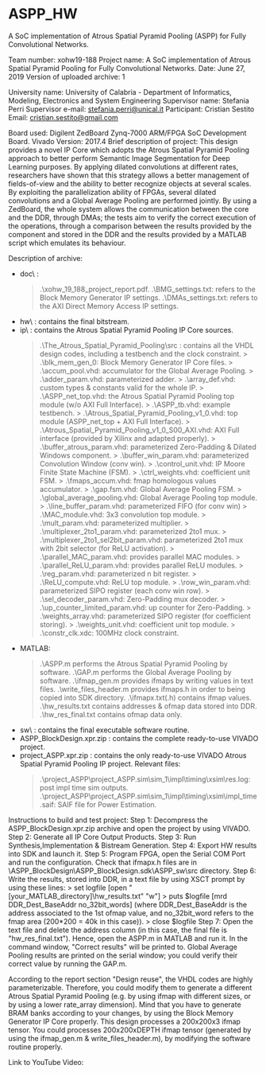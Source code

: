 # ASPP_HW
A SoC implementation of Atrous Spatial Pyramid Pooling (ASPP) for Fully Convolutional Networks.

Team number: xohw19-188
Project name: A SoC implementation of Atrous Spatial Pyramid Pooling for Fully Convolutional Networks.
Date: June 27, 2019
Version of uploaded archive: 1

University name: University of Calabria - Department of Informatics, Modeling, Electronics and System Engineering
Supervisor name: Stefania Perri
Supervisor e-mail: stefania.perri@unical.it
Participant: Cristian Sestito
Email: cristian.sestito@gmail.com


Board used: Digilent ZedBoard Zynq-7000 ARM/FPGA SoC Development Board.
Vivado Version: 2017.4
Brief description of project:
This design provides a novel IP Core which adopts the Atrous Spatial Pyramid Pooling approach to better perform Semantic Image Segmentation for Deep Learning purposes. By applying dilated convolutions at different rates, researchers have shown that this strategy allows a better management of fields-of-view and the ability to better recognize objects at several scales.
By exploiting the parallelization ability of FPGAs, several dilated convolutions and a Global Average Pooling are performed jointly. 
By using a ZedBoard, the whole system allows the communication between the core and the DDR, through DMAs; the tests aim to verify the correct execution of the operations, through a comparison between the results provided by the component and stored in the DDR and the results provided by a MATLAB script which emulates its behaviour.


Description of archive:
- doc\ : 
	> .\xohw_19_188_project_report.pdf.
	> .\BMG_settings.txt: refers to the Block Memory Generator IP settings.
	> .\DMAs_settings.txt: refers to the AXI Direct Memory Access IP settings.
- hw\ : contains the final bitstream.
- ip\ : contains the Atrous Spatial Pyramid Pooling IP Core sources.
	> .\The_Atrous_Spatial_Pyramid_Pooling\src : contains all the VHDL design codes, including a testbench and the clock constraint.
		> .\blk_mem_gen_0: Block Memory Generator IP Core files.
		> .\accum_pool.vhd: accumulator for the Global Average Pooling.
		> .\adder_param.vhd: parameterized adder.
		> .\array_def.vhd: custom types & constants valid for the whole IP.
		> .\ASPP_net_top.vhd: the Atrous Spatial Pyramid Pooling top module (w/o AXI Full Interface).
		> .\ASPP_tb.vhd: example testbench.
		> .\Atrous_Spatial_Pyramid_Pooling_v1_0.vhd: top module (ASPP_net_top + AXI Full Interface).
		> .\Atrous_Spatial_Pyramid_Pooling_v1_0_S00_AXI.vhd: AXI Full interface (provided by Xilinx and adapted properly).
		> .\buffer_atrous_param.vhd: parameterized Zero-Padding & Dilated Windows component.
		> .\buffer_win_param.vhd: parameterized Convolution Window (conv win).
		> .\control_unit.vhd: IP Moore Finite State Machine (FSM).
		> .\ctrl_weights.vhd: coefficient unit FSM.
		> .\fmaps_accum.vhd: fmap homologous values accumulator.
		> .\gap.fsm.vhd: Global Average Pooling FSM.
		> .\global_average_pooling.vhd: Global Average Pooling top module.
		> .\line_buffer_param.vhd: parameterized FIFO (for conv win)
		> .\MAC_module.vhd: 3x3 convolution top module.
		> .\mult_param.vhd: parameterized multiplier.
		> .\multiplexer_2to1_param.vhd: parameterized 2to1 mux.
		> .\multiplexer_2to1_sel2bit_param.vhd: parameterized 2to1 mux with 2bit selector (for ReLU activation).
		> .\parallel_MAC_param.vhd: provides parallel MAC modules.
		> .\parallel_ReLU_param.vhd: provides parallel ReLU modules.
		> .\reg_param.vhd: parameterized n bit register.
		> .\ReLU_compute.vhd: ReLU top module.
		> .\row_win_param.vhd: parameterized SIPO register (each conv win row).
		> .\sel_decoder_param.vhd: Zero-Padding mux decoder.
		> .\up_counter_limited_param.vhd: up counter for Zero-Padding.
		> .\weights_array.vhd: parameterized SIPO register (for coefficient storing).
		> .\weights_unit.vhd: coefficient unit top module.
		> .\constr_clk.xdc: 100MHz clock constraint.
- MATLAB\: 
	> .\ASPP.m performs the Atrous Spatial Pyramid Pooling by software.
	> .\GAP.m performs the Global Average Pooling by software.
	> .\ifmap_gen.m provides ifmaps by writing values in text files.
	> .\write_files_header.m provides ifmaps.h in order to being copied into SDK directory.
	> .\ifmapx.txt(.h) contains ifmap values.
	> .\hw_results.txt contains addresses & ofmap data stored into DDR.
	> .\hw_res_final.txt contains ofmap data only.
- sw\ : contains the final executable software routine.
- ASPP_BlockDesign.xpr.zip : contains the complete ready-to-use VIVADO project.
- project_ASPP.xpr.zip : contains the only ready-to-use VIVADO Atrous Spatial Pyramid Pooling IP project.
	Relevant files:
	> .\project_ASPP\project_ASPP.sim\sim_1\impl\timing\xsim\res.log: post impl time sim outputs.
	> .\project_ASPP\project_ASPP.sim\sim_1\impl\timing\xsim\impl_time.saif: SAIF file for Power Estimation.


Instructions to build and test project:
Step 1: Decompress the ASPP_BlockDesign.xpr.zip archive and open the project by using VIVADO.
Step 2: Generate all IP Core Output Products.
Step 3: Run Synthesis,Implementation & Bistream Generation.
Step 4: Export HW results into SDK and launch it.
Step 5: Program FPGA, open the Serial COM Port and run the configuration. Check that ifmapx.h files are in \ASPP_BlockDesign\ASPP_BlockDesign.sdk\ASPP_sw\src directory.
Step 6: Write the results, stored into DDR, in a text file by using XSCT prompt by using these lines:
	> set logfile [open "[your_MATLAB_directory]\hw_results.txt" "w"]
	> puts $logfile [mrd DDR_Dest_BaseAddr no_32bit_words] 
	(where DDR_Dest_BaseAddr is the address associated to the 1st ofmap value, and no_32bit_word refers to the fmap area (200*200 = 40k in this case)).
	> close $logfile
Step 7: Open the text file and delete the address column (in this case, the final file is "hw_res_final.txt"). Hence, open the ASPP.m in MATLAB and run it. In the command window, "Correct results" will be printed to. Global Average Pooling results are printed on the serial window; you could verify their correct value by running the GAP.m.

According to the report section "Design reuse", the VHDL codes are highly parameterizable. Therefore, you could modify them to generate a different Atrous Spatial Pyramid Pooling (e.g. by using ifmap with different sizes, or by using a lower rate_array dimension). Mind that you have to generate BRAM banks according to your changes, by using the Block Memory Generator IP Core properly.
This design processes a 200x200x3 ifmap tensor. You could processes 200x200xDEPTH ifmap tensor (generated by using the ifmap_gen.m & write_files_header.m), by modifying the software routine properly.


Link to YouTube Video:
